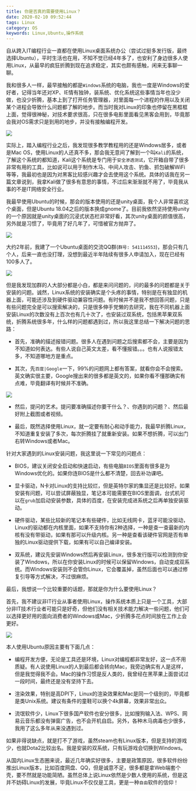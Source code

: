 ```yaml
---
title: 你是否真的需要使用Linux？
date: 2020-02-10 09:52:44
tags: Linux
category: OS
keywords: Linux,Ubuntu,操作系统
---
```


自从跨入IT编程行业一直都在使用Linux桌面系统办公（尝试过挺多发行版，最终选择Ubuntu），平时生活也在用，不知不觉已经4年多了，也安利了身边很多人使用Linux，从最早的疯狂折腾到现在追求稳定，其实也颇有感触，闲来无事聊一聊。

我和很多人一样，最早接触的都是```Windows```系统的电脑，我也一度是Windows的爱好者，记得当年还对XP、IE情有独钟，装系统、优化系统这些事情当年也没少做，也没少折腾，基本上到了打开任务管理器，对里面每一个进程的作用以及关闭某个进程会导致什么问题都了解的地步。而当时我对Linux的印象也停留在黑框框上面，觉得很神秘，对技术要求很高，只在很多电影里面看见黑客会用到，毕竟那会我对OS需求只是到用的地步，并没有接触编程开发。

<img src="/images/2020/2020-02-10-1.jpeg" /> 

<!--more-->

实际上，踏入编程行业之后，我发现很多教学教程用的还是Windows居多，或者是Mac OS，使用Linux的人还真不多，那会我无意间了解到一个叫```Kali```的系统，了解这个系统的都知道，Kali这个系统是专门用于```安全渗透测试```，它开箱自带了很多非常有用的工具，比如说可以用于制作木马、中间人攻击、钓鱼、抓包破解WiFi等等，我最初也是因为对黑客比较感兴趣才会去使用这个系统。具体的话我在另一篇文章说到，我拿Kali做了很多有意思的事情，不过后来渐渐就不用了，毕竟我从事的不是IT网络安全行业。

我最早使用Ubuntu的时候，那会的版本使用的还是unity桌面，我个人非常喜欢这个桌面，但是Ubuntu 18.04之后的版本换成gnome了。目前我依然坚持使用unity的一个原因就是unity桌面的沉浸式状态栏非常好看，其次unity桌面的颜值很高，另外就是习惯了，毕竟用了好几年了，可惜被官方抛弃了。

<img src="/images/2020/2020-02-10-2.png" /> 

大约2年前，我建了一个Ubuntu桌面的交流QQ群(```群号: 541114553```)，那会只有几个人，后来一直也没打理，没想到最近半年陆续有很多人申请加入，现在已经有100多人了。

<img src="/images/2020/2020-02-10-3.png" /> 

但是我发现加群的人大部分都是小白，都是来问问题的，问的最多的问题都是关于安装的问题。诚然，Linux系统的安装确实是个头疼的事情，特别是在有独显的机器上面，可能还涉及到硬件驱动兼容性问题。有时候并不是我不想回答问题，只是有些问题完全是可以搜索解决的，只是很多伸手党懒的去研究，我在不同机器上面安装Linux的次数没有上百次也有几十次了，也安装过双系统，包括黑苹果双系统，折腾系统很多年，什么样的问题都遇到过，所以我这里总结一下解决问题的思路：

- 首先，准确的描述报错问题。很多人在遇到问题之后搜索都不会，主要是因为不知道如何表达。有些人说自己英文太差，看不懂报错。。。也有人说报错太多，不知道哪地方是重点。

- 其次，先```百度|Google```一下，99%的问题网上都有答案，就看你会不会搜索。英文确实很主要，Google搜出来的很多都是英文的，如果你看不懂那确实有点难，毕竟翻译有时候并不准确。

<img src="/images/2020/2020-02-10-4.png" /> 

- 然后，提问的艺术。提问要准确描述你要干什么？、你遇到的问题？、然后最好附上截图或者视频。

- 最后，既然选择使用Linux，就一定要有耐心和动手能力，我最早折腾Linux，不知道重复安装了多次，每次折腾挂了就重新安装。如果不想折腾，可以出门右转Windows或者Mac。

针对大家遇到的Linux安装问题，我这里说一下常见的问题点：

- BIOS，建议关闭安全启动和快速启动，有些电脑```BIOS```里面有很多是为Windows优化的。如果你连BIOS是什么都不清楚，回去补功课吧。

- 显卡驱动，N卡对Linux的支持比较烂，但是英特尔家的集显还是比较好。如果安装有问题，可以尝试屏蔽独显，笔记本可能需要在BIOS里面调，台式机可以在```grub```加启动安装参数，具体的百度，在安装完成进系统之后再单独安装驱动。

- 硬件驱动，某些比较新的笔记本有些硬件，比如无线网卡，蓝牙可能没驱动，Linux的驱动都在内核里面，如果不支持你有2种选择，一种是查一查最新的内核有没有带驱动，如果有那可以升级内核。另一种是查看该硬件官网是否有单独的Linux驱动提供下载，如果有可以自己编译安装。

- 双系统，建议先安装Windows然后再安装Linux，很多发行版可以检测到你安装了Windows，所以在你安装Linux的时候可以保留Windows，自动变成双系统。而Windows安装则不会管你Linux，它会覆盖掉，虽然后面也可以通过修复引导等方式解决，不过很麻烦。

最后，我想说一个比较重要的话题，那就是你为什么要使用Linux？

首先，我不建议非IT行业从事者使用Linux，操作系统本质上只是一个工具，大部分非IT技术行业者可能只是好奇，但他们没有相关技术能力解决一些问题，他们可以选择更好用的面向消费者的Windows或Mac，少折腾多花点时间放在工作上会更好。

<img src="/images/2020/2020-02-10-5.png" />

本人使用Ubuntu原因主要有下面几点：

- 编程开发方便，无论是工具还是环境，Linux对编程都非常友好，这一点不用质疑。有人说使用Linux的人到最后都会转向Mac，我旁边确实有人是这样，但是我觉得我不会。Mac的操作习惯是反人类的，我曾经在黑苹果上面尝试过一段时间，最终还是没有坚持下去。

- 渲染效果，特别是高DPI下，Linux的渲染效果和Mac是同一个级别的，毕竟都是类Unix系统。建议有条件的童鞋可以换个4k屏幕，效果非常出众。

- 流氓软件少，Linux下很多国产软件也安分很多，比如搜狗输入法、WPS、网易云音乐都没有弹窗广告，也不会开机自启。另外，各种木马病毒也少很多，我用了这么多年从来没遇到过。

如果非得说缺点，就是打不了游戏，虽然steam也有Linux版本，但是支持的游戏少，也就Dota2比较出名。我是安装的双系统，只有玩游戏会切换到Windows。

从国内Linux生态圈来说，最近几年确实好很多，主要是政策原因，很多软件纷纷推出Linux版本，比如百度网盘、QQ，但是诚意不足，很多都是拿Web端套个壳，要不然就是功能简陋。虽然总体上说Linux依然是少数人使用的系统，但是这并不妨碍Linux的发展，毕竟Linux不仅仅是工具，更是一种```自由```软件的信仰！

